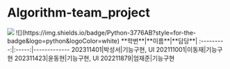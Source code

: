 # Algorithm-team_project

<img src="https://capsule-render.vercel.app/api?type=rounded&color=auto&height=250&section=header&text=Square%20Logic&fontSize=90" />
![](https://img.shields.io/badge/Python-3776AB?style=for-the-badge&logo=python&logoColor=white)
**학번**|**이름**|**담당**|
:---------:|:-----:|-------------
202311401|박성서|기능구현, UI
202111001|이동재|기능구현
202311423|윤동현|기능구현, UI
202211879|엄재준|기능구현

